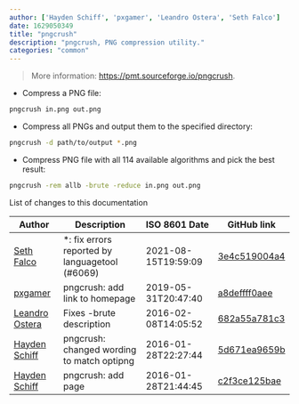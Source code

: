 ```yaml
---
author: ['Hayden Schiff', 'pxgamer', 'Leandro Ostera', 'Seth Falco']
date: 1629050349
title: "pngcrush"
description: "pngcrush, PNG compression utility."
categories: "common"
---
```

> More information: <https://pmt.sourceforge.io/pngcrush>.

- Compress a PNG file:

```bash
pngcrush in.png out.png
```

- Compress all PNGs and output them to the specified directory:

```bash
pngcrush -d path/to/output *.png
```

- Compress PNG file with all 114 available algorithms and pick the best result:

```bash
pngcrush -rem allb -brute -reduce in.png out.png
```
List of changes to this documentation


Author | Description | ISO 8601 Date | GitHub link
------|-----|-----|-----
[Seth Falco](mailto:seth@falco.fun) | *: fix errors reported by languagetool (#6069) | 2021-08-15T19:59:09 | [3e4c519004a4](https://github.com/tldr-pages/tldr/commit/3e4c519004a471c861cdc609fd7239ee3355671c)
[pxgamer](mailto:owzie123@gmail.com) | pngcrush: add link to homepage | 2019-05-31T20:47:40 | [a8deffff0aee](https://github.com/tldr-pages/tldr/commit/a8deffff0aeeffd53919e551e091be954805b25f)
[Leandro Ostera](mailto:leandro@ostera.io) | Fixes -brute description | 2016-02-08T14:05:52 | [682a55a781c3](https://github.com/tldr-pages/tldr/commit/682a55a781c3ab2c39104843ae86f0963596102f)
[Hayden Schiff](mailto:oxguy3@gmail.com) | pngcrush: changed wording to match optipng | 2016-01-28T22:27:44 | [5d671ea9659b](https://github.com/tldr-pages/tldr/commit/5d671ea9659ba3a997f7f4e6fee0ce9c752f1222)
[Hayden Schiff](mailto:oxguy3@gmail.com) | pngcrush: add page | 2016-01-28T21:44:45 | [c2f3ce125bae](https://github.com/tldr-pages/tldr/commit/c2f3ce125baed79afb64f9bb8ab22e7985a81377)

